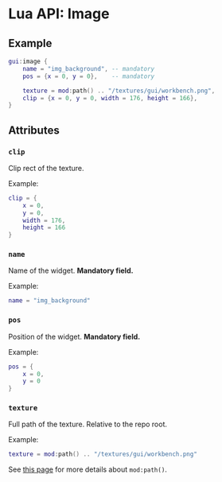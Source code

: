 # Lua API: Image

## Example

```lua
gui:image {
	name = "img_background", -- mandatory
	pos = {x = 0, y = 0},    -- mandatory

	texture = mod:path() .. "/textures/gui/workbench.png",
	clip = {x = 0, y = 0, width = 176, height = 166},
}
```

## Attributes

### `clip`

Clip rect of the texture.

Example:
```lua
clip = {
	x = 0,
	y = 0,
	width = 176,
	height = 166
}
```

### `name`

Name of the widget. **Mandatory field.**

Example:
```lua
name = "img_background"
```

### `pos`

Position of the widget. **Mandatory field.**

Example:
```lua
pos = {
	x = 0,
	y = 0
}
```

### `texture`

Full path of the texture. Relative to the repo root.

Example:
```lua
texture = mod:path() .. "/textures/gui/workbench.png"
```

See [this page](lua-api-mod.md#path) for more details about `mod:path()`.

